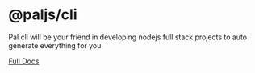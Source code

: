 @paljs/cli
==========

Pal cli will be your friend in developing nodejs full stack projects to auto generate everything for you

[Full Docs](https://paljs.com/)
